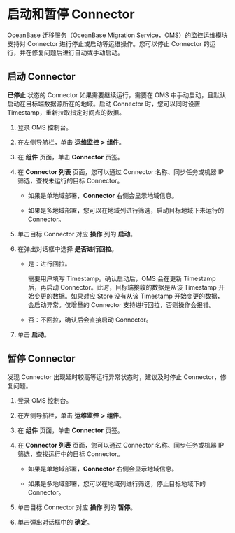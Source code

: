 # 启动和暂停 Connector

OceanBase 迁移服务（OceanBase Migration Service，OMS）的监控运维模块支持对 Connector 进行停止或启动等运维操作。您可以停止 Connector 的运行，并在修复问题后进行自动或手动启动。

## 启动 Connector

**已停止** 状态的 Connector 如果需要继续运行，需要在 OMS 中手动启动，且默认启动在目标端数据源所在的地域。启动 Connector 时，您可以同时设置 Timestamp，重新拉取指定时间点的数据。

1. 登录 OMS 控制台。

2. 在左侧导航栏，单击 **运维监控** **\>** **组件**。

3. 在 **组件** 页面，单击 **Connector** 页签。

4. 在 **Connector 列表** 页面，您可以通过 Connector 名称、同步任务或机器 IP 筛选，查找未运行的目标 Connector。

   * 如果是单地域部署，**Connector** 右侧会显示地域信息。

   * 如果是多地域部署，您可以在地域列进行筛选，启动目标地域下未运行的 Connector。

5. 单击目标 Connector 对应 **操作** 列的 **启动**。

6. 在弹出对话框中选择 **是否进行回拉**。

   * 是：进行回拉。
  
        需要用户填写 Timestamp。确认启动后，OMS 会在更新 Timestamp 后，再启动 Connector。此时，目标端接收的数据是从该 Timestamp 开始变更的数据。如果对应 Store 没有从该 Timestamp 开始变更的数据，会启动异常。仅增量的 Connector 支持进行回拉，否则操作会报错。

   * 否：不回拉，确认后会直接启动 Connector。

7. 单击 **启动**。

## 暂停 Connector

发现 Connector 出现延时较高等运行异常状态时，建议及时停止 Connector，修复问题。

1. 登录 OMS 控制台。

2. 在左侧导航栏，单击 **运维监控** **\>** **组件**。

3. 在 **组件** 页面，单击 **Connector** 页签。

4. 在 **Connector 列表** 页面，您可以通过 Connector 名称、同步任务或机器 IP 筛选，查找运行中的目标 Connector。

   * 如果是单地域部署，**Connector** 右侧会显示地域信息。

   * 如果是多地域部署，您可以在地域列进行筛选，停止目标地域下的 Connector。

5. 单击目标 Connector 对应 **操作** 列的 **暂停**。

6. 单击弹出对话框中的 **确定**。
